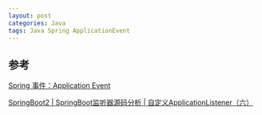 ```yaml
---
layout: post
categories: Java
tags: Java Spring ApplicationEvent
---
```




## 参考

[Spring 事件：Application Event](https://www.jianshu.com/p/fd20dc8ea0dd)

[SpringBoot2 | SpringBoot监听器源码分析 | 自定义ApplicationListener（六）](https://blog.csdn.net/woshilijiuyi/article/details/82805649)